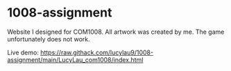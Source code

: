 # 1008-assignment
Website I designed for COM1008. All artwork was created by me. The game unfortunately does not work.

Live demo: https://raw.githack.com/lucylau9/1008-assignment/main/LucyLau_com1008/index.html
